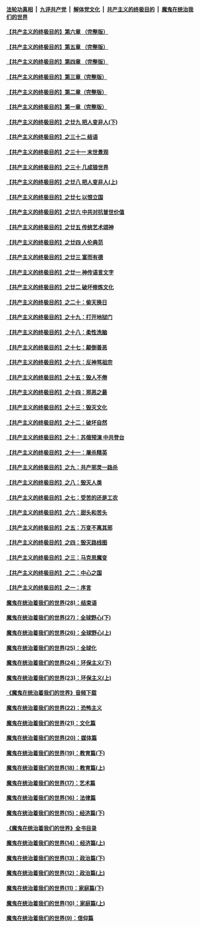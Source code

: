 

####  [法轮功真相](../../../../basic/blob/master/README.md?t=05212001) &nbsp;|&nbsp; [九评共产党](../../../../9ping.md/blob/master/README.md?t=05212001) &nbsp;|&nbsp; [解体党文化](../../../../jtdwh.md/blob/master/README.md?t=05212001)  &nbsp;|&nbsp; [共产主义的终极目的](../../../../gczydzjmd.md/blob/master/README.md?t=05212001) &nbsp;|&nbsp; [魔鬼在统治我们的世界](../../../../mgztzwmdsj.md/blob/master/README.md?t=05212001) 

#### [【共产主义的终极目的】第六章 （完整版）](../pages/nsc422/n11428913.md?t=05212001) 

#### [【共产主义的终极目的】第五章 （完整版）](../pages/nsc422/n11428912.md?t=05212001) 

#### [【共产主义的终极目的】第四章 （完整版）](../pages/nsc422/n11428907.md?t=05212001) 

#### [【共产主义的终极目的】第三章（完整版）](../pages/nsc422/n11428848.md?t=05212001) 

#### [【共产主义的终极目的】第二章（完整版）](../pages/nsc422/n11428831.md?t=05212001) 

#### [【共产主义的终极目的】第一章（完整版）](../pages/nsc422/n11417651.md?t=05212001) 

#### [【共产主义的终极目的】之廿九 把人变非人(下)](../pages/nsc422/n11344140.md?t=05212001) 

#### [【共产主义的终极目的】之三十二 结语](../pages/nsc422/n11360535.md?t=05212001) 

#### [【共产主义的终极目的】之三十一 末世景观](../pages/nsc422/n11351129.md?t=05212001) 

#### [【共产主义的终极目的】之三十 几成狼世界](../pages/nsc422/n11348280.md?t=05212001) 

#### [【共产主义的终极目的】之廿八 把人变非人(上)](../pages/nsc422/n11340492.md?t=05212001) 

#### [【共产主义的终极目的】之廿七 以恨立国](../pages/nsc422/n11336944.md?t=05212001) 

#### [【共产主义的终极目的】之廿六 中共对抗普世价值](../pages/nsc422/n11324785.md?t=05212001) 

#### [【共产主义的终极目的】之廿五 传统艺术颂神](../pages/nsc422/n11296396.md?t=05212001) 

#### [【共产主义的终极目的】之廿四 人伦典范](../pages/nsc422/n11296397.md?t=05212001) 

#### [【共产主义的终极目的】之廿三 富而有德](../pages/nsc422/n11283598.md?t=05212001) 

#### [【共产主义的终极目的】之廿一 神传语言文字](../pages/nsc422/n11263265.md?t=05212001) 

#### [【共产主义的终极目的】之廿二 破坏修炼文化](../pages/nsc422/n11245728.md?t=05212001) 

#### [【共产主义的终极目的】之二十：偷天换日](../pages/nsc422/n11238846.md?t=05212001) 

#### [【共产主义的终极目的】之十九：打开地狱门](../pages/nsc422/n11206376.md?t=05212001) 

#### [【共产主义的终极目的】之十八：柔性洗脑](../pages/nsc422/n11199994.md?t=05212001) 

#### [【共产主义的终极目的】之十七：颠倒善恶](../pages/nsc422/n11179782.md?t=05212001) 

#### [【共产主义的终极目的】之十六：反神骂祖宗](../pages/nsc422/n11166798.md?t=05212001) 

#### [【共产主义的终极目的】之十五：毁人不倦](../pages/nsc422/n11166792.md?t=05212001) 

#### [【共产主义的终极目的】之十四：邪恶之最](../pages/nsc422/n11150249.md?t=05212001) 

#### [【共产主义的终极目的】之十三：毁灭文化](../pages/nsc422/n11135227.md?t=05212001) 

#### [【共产主义的终极目的】之十二：破坏自然](../pages/nsc422/n11135214.md?t=05212001) 

#### [【共产主义的终极目的】之十：苏俄预演 中共登台](../pages/nsc422/n11118424.md?t=05212001) 

#### [【共产主义的终极目的】之十一：屠杀精英](../pages/nsc422/n11118442.md?t=05212001) 

#### [【共产主义的终极目的】之九：共产邪灵一路杀](../pages/nsc422/n11114139.md?t=05212001) 

#### [【共产主义的终极目的】之八：毁灭人类](../pages/nsc422/n11108503.md?t=05212001) 

#### [【共产主义的终极目的】之七：受苦的还是工农](../pages/nsc422/n11101809.md?t=05212001) 

#### [【共产主义的终极目的】之六：甜头和苦头](../pages/nsc422/n11096971.md?t=05212001) 

#### [【共产主义的终极目的】之五：万变不离其邪](../pages/nsc422/n11091285.md?t=05212001) 

#### [【共产主义的终极目的】之四：毁灭路线图](../pages/nsc422/n11086284.md?t=05212001) 

#### [【共产主义的终极目的】之三：马克思魔变](../pages/nsc422/n11061941.md?t=05212001) 

#### [【共产主义的终极目的】之二：中心之国](../pages/nsc422/n11047728.md?t=05212001) 

#### [【共产主义的终极目的】之一：序言](../pages/nsc422/n11086077.md?t=05212001) 

#### [魔鬼在统治着我们的世界(28)：结束语](../pages/nsc422/n10936246.md?t=05212001) 

#### [魔鬼在统治着我们的世界(27)：全球野心(下)](../pages/nsc422/n10928319.md?t=05212001) 

#### [魔鬼在统治着我们的世界(26)：全球野心(上)](../pages/nsc422/n10900318.md?t=05212001) 

#### [魔鬼在统治着我们的世界(25)：全球化](../pages/nsc422/n10788205.md?t=05212001) 

#### [魔鬼在统治着我们的世界(24)：环保主义(下)](../pages/nsc422/n10695307.md?t=05212001) 

#### [魔鬼在统治着我们的世界(23)：环保主义(上)](../pages/nsc422/n10688613.md?t=05212001) 

#### [《魔鬼在统治着我们的世界》音频下载](../pages/nsc422/n10635553.md?t=05212001) 

#### [魔鬼在统治着我们的世界(22)：恐怖主义](../pages/nsc422/n10614727.md?t=05212001) 

#### [魔鬼在统治着我们的世界(21)：文化篇](../pages/nsc422/n10597706.md?t=05212001) 

#### [魔鬼在统治着我们的世界(20)：媒体篇](../pages/nsc422/n10586579.md?t=05212001) 

#### [魔鬼在统治着我们的世界(19)：教育篇(下)](../pages/nsc422/n10564808.md?t=05212001) 

#### [魔鬼在统治着我们的世界(18)：教育篇(上)](../pages/nsc422/n10526970.md?t=05212001) 

#### [魔鬼在统治着我们的世界(17)：艺术篇](../pages/nsc422/n10499093.md?t=05212001) 

#### [魔鬼在统治着我们的世界(16)：法律篇](../pages/nsc422/n10485969.md?t=05212001) 

#### [魔鬼在统治着我们的世界(15)：经济篇(下)](../pages/nsc422/n10469975.md?t=05212001) 

#### [《魔鬼在统治着我们的世界》全书目录](../pages/nsc422/n10464261.md?t=05212001) 

#### [魔鬼在统治着我们的世界(14)：经济篇(上)](../pages/nsc422/n10457370.md?t=05212001) 

#### [魔鬼在统治着我们的世界(13)：政治篇(下)](../pages/nsc422/n10448270.md?t=05212001) 

#### [魔鬼在统治着我们的世界(12)：政治篇(上)](../pages/nsc422/n10444576.md?t=05212001) 

#### [魔鬼在统治着我们的世界(11)：家庭篇(下)](../pages/nsc422/n10440961.md?t=05212001) 

#### [魔鬼在统治着我们的世界(10)：家庭篇(上)](../pages/nsc422/n10435448.md?t=05212001) 

#### [魔鬼在统治着我们的世界(9)：信仰篇](../pages/nsc422/n10432159.md?t=05212001) 

